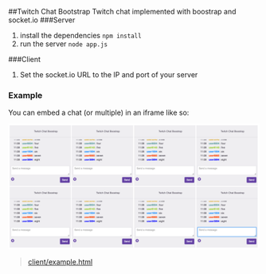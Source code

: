 ##Twitch Chat Bootstrap
Twitch chat implemented with boostrap and socket.io
###Server
1. install the dependencies `npm install`
2. run the server `node app.js`

###Client
1. Set the socket.io URL to the IP and port of your server

### Example
You can embed a chat (or multiple) in an iframe like so:

![embedded twitch chats](example.png)
> [client/example.html](http://toine.io/twitch_chat_bootstrap/example.html)

